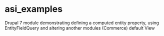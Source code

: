 asi_examples
============

Drupal 7 module demonstrating defining a computed entity property, using EntityFieldQuery and altering another modules (Commerce) default View
